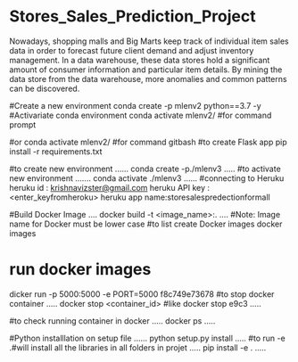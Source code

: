 # Stores_Sales_Prediction_Project
Nowadays, shopping malls and Big Marts keep track of individual item sales data in order to forecast future client demand and adjust inventory management. In a data warehouse, these data stores hold a significant amount of consumer information and particular item details. By mining the data store from the data warehouse, more anomalies and common patterns can be discovered.



#Create a new environment
conda create -p mlenv2 python==3.7 -y
#Activariate conda environment
conda activate mlenv2/ #for command prompt

#or 
conda activate mlenv2/ #for command gitbash
#to create Flask app
pip install -r requirements.txt

#to create new environment
......
conda create -p./mlenv3
.....
#to activate new environment
.......
conda activate ./mlenv3
......
#connecting to Heruku 
heruku id : krishnavizster@gmail.com
heruku API key : <enter_keyfromheroku>
heruku app name:storesalespredectionformall


#Build Docker Image 
....
docker build -t <image_name>:<tagname>.
....
#Note: Image name for Docker must be lower case 
#to list create Docker images
docker images 
# run docker images
dicker run -p 5000:5000 -e PORT=5000 f8c749e73678 
 #to stop docker container
 .....
 docker stop <container_id> #like docker stop e9c3 
 .....

 #to check running container in docker 
 .....
 docker ps
 ..... 

#Python installlation on setup file 
......
python setup.py install
.....
#to run -e .#will install all the libraries in all folders in projet
.....
pip install -e .
.....
